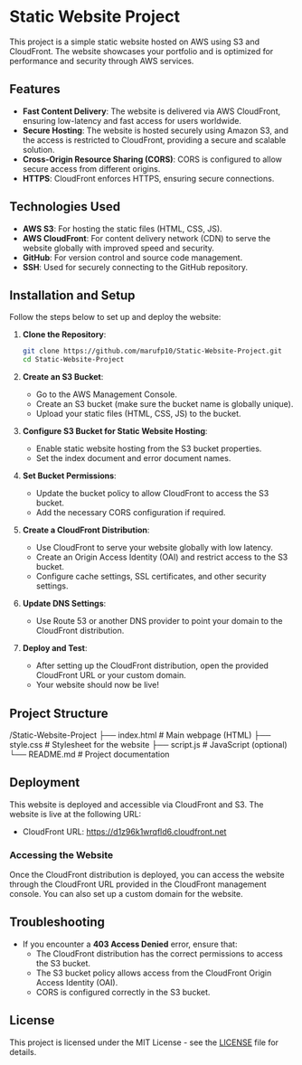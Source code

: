# Static Website Project

This project is a simple static website hosted on AWS using S3 and CloudFront. The website showcases your portfolio and is optimized for performance and security through AWS services.

## Features

- **Fast Content Delivery**: The website is delivered via AWS CloudFront, ensuring low-latency and fast access for users worldwide.
- **Secure Hosting**: The website is hosted securely using Amazon S3, and the access is restricted to CloudFront, providing a secure and scalable solution.
- **Cross-Origin Resource Sharing (CORS)**: CORS is configured to allow secure access from different origins.
- **HTTPS**: CloudFront enforces HTTPS, ensuring secure connections.

## Technologies Used

- **AWS S3**: For hosting the static files (HTML, CSS, JS).
- **AWS CloudFront**: For content delivery network (CDN) to serve the website globally with improved speed and security.
- **GitHub**: For version control and source code management.
- **SSH**: Used for securely connecting to the GitHub repository.
  
## Installation and Setup

Follow the steps below to set up and deploy the website:

1. **Clone the Repository**:
    ```bash
    git clone https://github.com/marufp10/Static-Website-Project.git
    cd Static-Website-Project
    ```

2. **Create an S3 Bucket**:
    - Go to the AWS Management Console.
    - Create an S3 bucket (make sure the bucket name is globally unique).
    - Upload your static files (HTML, CSS, JS) to the bucket.
  
3. **Configure S3 Bucket for Static Website Hosting**:
    - Enable static website hosting from the S3 bucket properties.
    - Set the index document and error document names.

4. **Set Bucket Permissions**:
    - Update the bucket policy to allow CloudFront to access the S3 bucket.
    - Add the necessary CORS configuration if required.
  
5. **Create a CloudFront Distribution**:
    - Use CloudFront to serve your website globally with low latency.
    - Create an Origin Access Identity (OAI) and restrict access to the S3 bucket.
    - Configure cache settings, SSL certificates, and other security settings.

6. **Update DNS Settings**:
    - Use Route 53 or another DNS provider to point your domain to the CloudFront distribution.
  
7. **Deploy and Test**:
    - After setting up the CloudFront distribution, open the provided CloudFront URL or your custom domain.
    - Your website should now be live!

## Project Structure
/Static-Website-Project ├── index.html # Main webpage (HTML) ├── style.css # Stylesheet for the website ├── script.js # JavaScript (optional) └── README.md # Project documentation


## Deployment

This website is deployed and accessible via CloudFront and S3. The website is live at the following URL:

- CloudFront URL: https://d1z96k1wrqfld6.cloudfront.net

### Accessing the Website

Once the CloudFront distribution is deployed, you can access the website through the CloudFront URL provided in the CloudFront management console. You can also set up a custom domain for the website.

## Troubleshooting

- If you encounter a **403 Access Denied** error, ensure that:
  - The CloudFront distribution has the correct permissions to access the S3 bucket.
  - The S3 bucket policy allows access from the CloudFront Origin Access Identity (OAI).
  - CORS is configured correctly in the S3 bucket.

## License

This project is licensed under the MIT License - see the [LICENSE](LICENSE) file for details.


